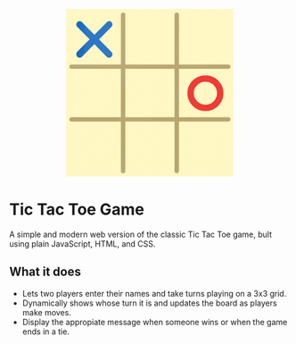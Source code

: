 <p align="center">
  <img src="./img/Tic-Tac-Toe-Board.png" alt="Tic Tac Toe Board" width="300"/>
</p>

# Tic Tac Toe Game

A simple and modern web version of the classic Tic Tac Toe game, bult using plain JavaScript, HTML, and CSS.

## What it does

- Lets two players enter their names and take turns playing on a 3x3 grid.
- Dynamically shows whose turn it is and updates the board as players make moves.
- Display the appropiate message when someone wins or when the game ends in a tie.